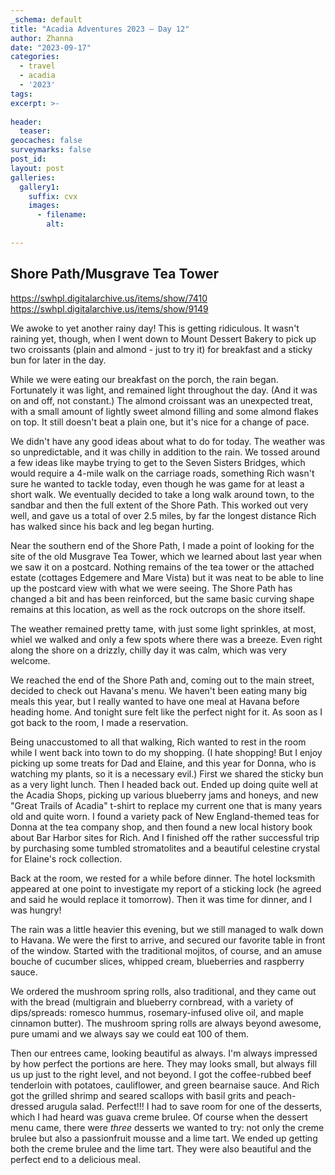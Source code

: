 ```yaml
---
_schema: default
title: "Acadia Adventures 2023 – Day 12"
author: Zhanna
date: "2023-09-17"
categories: 
  - travel
  - acadia
  - '2023'
tags:
excerpt: >-
  
header:
  teaser:
geocaches: false
surveymarks: false
post_id: 
layout: post
galleries:
  gallery1:
    suffix: cvx
    images:
      - filename: 
        alt:
    
---
```


## Shore Path/Musgrave Tea Tower
https://swhpl.digitalarchive.us/items/show/7410
https://swhpl.digitalarchive.us/items/show/9149


We awoke to yet another rainy day! This is getting ridiculous. It wasn't raining yet, though, when I went down to Mount Dessert Bakery to pick up two croissants (plain and almond - just to try it) for breakfast and a sticky bun for later in the day.

While we were eating our breakfast on the porch, the rain began. Fortunately it was light, and remained light throughout the day. (And it was on and off, not constant.) The almond croissant was an unexpected treat, with a small amount of lightly sweet almond filling and some almond flakes on top. It still doesn't beat a plain one, but it's nice for a change of pace.

We didn't have any good ideas about what to do for today. The weather was so unpredictable, and it was chilly in addition to the rain. We tossed around a few ideas like maybe trying to get to the Seven Sisters Bridges, which would require a 4-mile walk on the carriage roads, something Rich wasn't sure he wanted to tackle today, even though he was game for at least a short walk. We eventually decided to take a long walk around town, to the sandbar and then the full extent of the Shore Path. This worked out very well, and gave us a total of over 2.5 miles, by far the longest distance Rich has walked since his back and leg began hurting. 

Near the southern end of the Shore Path, I made a point of looking for the site of the old Musgrave Tea Tower, which we learned about last year when we saw it on a postcard. Nothing remains of the tea tower or the attached estate (cottages Edgemere and Mare Vista) but it was neat to be able to line up the postcard view with what we were seeing. The Shore Path has changed a bit and has been reinforced, but the same basic curving shape remains at this location, as well as the rock outcrops on the shore itself.

The weather remained pretty tame, with just some light sprinkles, at most, whiel we walked and only a few spots where there was a breeze. Even right along the shore on a drizzly, chilly day it was calm, which was very welcome.

We reached the end of the Shore Path and, coming out to the main street, decided to check out Havana's menu. We haven't been eating many big meals this year, but I really wanted to have one meal at Havana before heading home. And tonight sure felt like the perfect night for it.  As soon as I got back to the room, I made a reservation.

Being unaccustomed to all that walking, Rich wanted to rest in the room while I went back into town to do my shopping. (I hate shopping! But I enjoy picking up some treats for Dad and Elaine, and this year for Donna, who is watching my plants, so it is a necessary evil.) First we shared the sticky bun as a very light lunch. Then I headed back out. Ended up doing quite well at the Acadia Shops, picking up various blueberry jams and honeys, and new "Great Trails of Acadia" t-shirt to replace my current one that is many years old and quite worn. I found a variety pack of New England-themed teas for Donna at the tea company shop, and then found a new local history book about Bar Harbor sites for Rich. And I finished off the rather successful trip by purchasing some tumbled stromatolites and a beautiful celestine crystal for Elaine's rock collection.

Back at the room, we rested for a while before dinner. The hotel locksmith appeared at one point to investigate my report of a sticking lock (he agreed and said he would replace it tomorrow). Then it was time for dinner, and I was hungry!

The rain was a little heavier this evening, but we still managed to walk down to Havana. We were the first to arrive, and secured our favorite table in front of the window. Started with the traditional mojitos, of course, and an amuse bouche of cucumber slices, whipped cream, blueberries and raspberry sauce.

We ordered the mushroom spring rolls, also traditional, and they came out with the bread (multigrain and blueberry cornbread, with a variety of dips/spreads: romesco hummus, rosemary-infused olive oil, and maple cinnamon butter). The mushroom spring rolls are always beyond awesome, pure umami and we always say we could eat 100 of them.

Then our entrees came, looking beautiful as always. I'm always impressed by how perfect the portions are here. They may looks small, but always fill us up just to the right level, and not beyond. I got the coffee-rubbed beef tenderloin with potatoes, cauliflower, and green bearnaise sauce. And Rich got the grilled shrimp and seared scallops with basil grits and peach-dressed arugula salad. Perfect!!! I had to save room for one of the desserts, which I had heard was guava creme brulee. Of course when the dessert menu came, there were _three_ desserts we wanted to try: not only the creme brulee but also a passionfruit mousse and a lime tart. We ended up getting both the creme brulee and the lime tart. They were also beautiful and the perfect end to a delicious meal.

